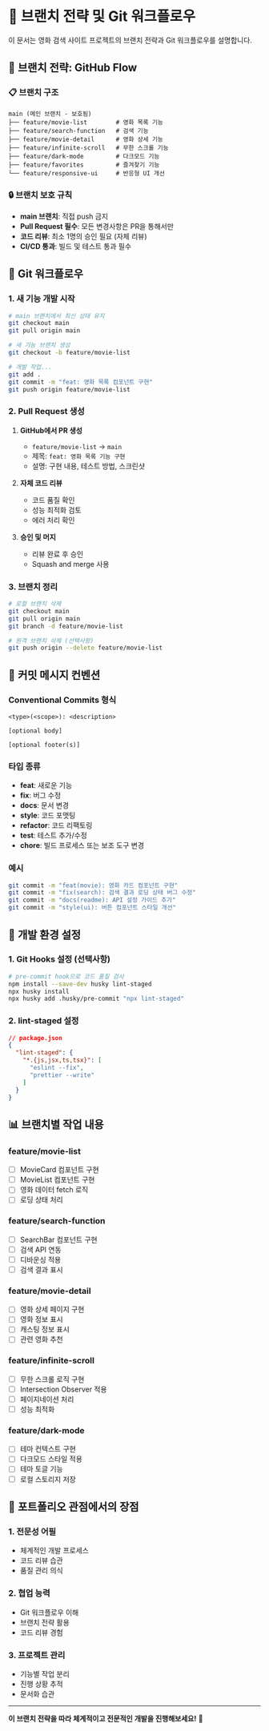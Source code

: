 # 🌿 브랜치 전략 및 Git 워크플로우

이 문서는 영화 검색 사이트 프로젝트의 브랜치 전략과 Git 워크플로우를 설명합니다.

## 🎯 브랜치 전략: GitHub Flow

### 📋 브랜치 구조

```
main (메인 브랜치 - 보호됨)
├── feature/movie-list        # 영화 목록 기능
├── feature/search-function   # 검색 기능
├── feature/movie-detail      # 영화 상세 기능
├── feature/infinite-scroll   # 무한 스크롤 기능
├── feature/dark-mode         # 다크모드 기능
├── feature/favorites         # 즐겨찾기 기능
└── feature/responsive-ui     # 반응형 UI 개선
```

### 🔒 브랜치 보호 규칙

- **main 브랜치**: 직접 push 금지
- **Pull Request 필수**: 모든 변경사항은 PR을 통해서만
- **코드 리뷰**: 최소 1명의 승인 필요 (자체 리뷰)
- **CI/CD 통과**: 빌드 및 테스트 통과 필수

## 🚀 Git 워크플로우

### 1. 새 기능 개발 시작

```bash
# main 브랜치에서 최신 상태 유지
git checkout main
git pull origin main

# 새 기능 브랜치 생성
git checkout -b feature/movie-list

# 개발 작업...
git add .
git commit -m "feat: 영화 목록 컴포넌트 구현"
git push origin feature/movie-list
```

### 2. Pull Request 생성

1. **GitHub에서 PR 생성**
   - `feature/movie-list` → `main`
   - 제목: `feat: 영화 목록 기능 구현`
   - 설명: 구현 내용, 테스트 방법, 스크린샷

2. **자체 코드 리뷰**
   - 코드 품질 확인
   - 성능 최적화 검토
   - 에러 처리 확인

3. **승인 및 머지**
   - 리뷰 완료 후 승인
   - Squash and merge 사용

### 3. 브랜치 정리

```bash
# 로컬 브랜치 삭제
git checkout main
git pull origin main
git branch -d feature/movie-list

# 원격 브랜치 삭제 (선택사항)
git push origin --delete feature/movie-list
```

## 📝 커밋 메시지 컨벤션

### Conventional Commits 형식

```
<type>(<scope>): <description>

[optional body]

[optional footer(s)]
```

### 타입 종류

- **feat**: 새로운 기능
- **fix**: 버그 수정
- **docs**: 문서 변경
- **style**: 코드 포맷팅
- **refactor**: 코드 리팩토링
- **test**: 테스트 추가/수정
- **chore**: 빌드 프로세스 또는 보조 도구 변경

### 예시

```bash
git commit -m "feat(movie): 영화 카드 컴포넌트 구현"
git commit -m "fix(search): 검색 결과 로딩 상태 버그 수정"
git commit -m "docs(readme): API 설정 가이드 추가"
git commit -m "style(ui): 버튼 컴포넌트 스타일 개선"
```

## 🔧 개발 환경 설정

### 1. Git Hooks 설정 (선택사항)

```bash
# pre-commit hook으로 코드 품질 검사
npm install --save-dev husky lint-staged
npx husky install
npx husky add .husky/pre-commit "npx lint-staged"
```

### 2. lint-staged 설정

```json
// package.json
{
  "lint-staged": {
    "*.{js,jsx,ts,tsx}": [
      "eslint --fix",
      "prettier --write"
    ]
  }
}
```

## 📊 브랜치별 작업 내용

### feature/movie-list
- [ ] MovieCard 컴포넌트 구현
- [ ] MovieList 컴포넌트 구현
- [ ] 영화 데이터 fetch 로직
- [ ] 로딩 상태 처리

### feature/search-function
- [ ] SearchBar 컴포넌트 구현
- [ ] 검색 API 연동
- [ ] 디바운싱 적용
- [ ] 검색 결과 표시

### feature/movie-detail
- [ ] 영화 상세 페이지 구현
- [ ] 영화 정보 표시
- [ ] 캐스팅 정보 표시
- [ ] 관련 영화 추천

### feature/infinite-scroll
- [ ] 무한 스크롤 로직 구현
- [ ] Intersection Observer 적용
- [ ] 페이지네이션 처리
- [ ] 성능 최적화

### feature/dark-mode
- [ ] 테마 컨텍스트 구현
- [ ] 다크모드 스타일 적용
- [ ] 테마 토글 기능
- [ ] 로컬 스토리지 저장

## 🎯 포트폴리오 관점에서의 장점

### 1. **전문성 어필**
- 체계적인 개발 프로세스
- 코드 리뷰 습관
- 품질 관리 의식

### 2. **협업 능력**
- Git 워크플로우 이해
- 브랜치 전략 활용
- 코드 리뷰 경험

### 3. **프로젝트 관리**
- 기능별 작업 분리
- 진행 상황 추적
- 문서화 습관

---

**이 브랜치 전략을 따라 체계적이고 전문적인 개발을 진행해보세요!** 🚀
